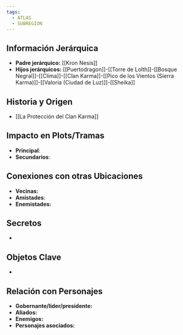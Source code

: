 ```yaml
---
tags:
  - ATLAS
  - SUBREGION
---
```

## Información Jerárquica
- **Padre jerárquico:** [[Kron Nesis]]
- **Hijos jerárquicos:** [[Puertodragon]]-[[Torre de Lolth]]-[[Bosque Negral]]-[[Clima]]-[[Clan Karma]]-[[Pico de los Vientos (Sierra Karma)]]-[[Valoria (Ciudad de Luz)]]-[[Sheika]]

## Historia y Origen
- [[La Protección del Clan Karma]]

## Impacto en Plots/Tramas 
- **Principal**: 
- **Secundarios**:

## Conexiones con otras Ubicaciones
- **Vecinas:**
- **Amistades**:
- **Enemistades:**

## Secretos 
- 

## Objetos Clave
- 

## Relación con Personajes 
- **Gobernante/líder/presidente:**
- **Aliados:**
- **Enemigos:**
- **Personajes asociados:**
